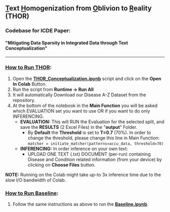 ## <ins>T</ins>ext <ins>H</ins>omogenization from <ins>O</ins>blivion to <ins>R</ins>eality (**THOR**)
### Codebase for ICDE Paper:
#### "**Mitigating Data Sparsity in Integrated Data through Text Conceptualization**"
---
### <ins>How to Run THOR</ins>:
1) Open the [**THOR_Conceptualization.ipynb**](https://github.com/dtim-upc/THOR/blob/main/THOR_Conceptualization.ipynb) script and click on the **Open In Colab** Button.
2) Run the script from **Runtime ->  Run All**
3) It will automatically Download our Disease A-Z Dataset from the repository.
4) At the bottom of the notebook in the **Main Function** you will be asked which EVALUATION set you want to use OR if you want to do only INFERENCING.
      - **EVALUATION:** This will RUN the Evaluation for the selected split, and save the **RESULTS** (2 Excel Files) in the "**output**" Folder.
        - By **Default** the **Threshold** is set to **T=0.7** (70%). In order to change the threshold, please change this line in Main Function:<br>
                      `matcher = initiate_matcher(patterns=accu_data, threshold=70)`
      - **INFERENCING:** In order inference on your own text:
        - UPLOAD ONE TEXT (.txt) DOCUMENT (per-run) containing Disease and Condition related information (from your device) by clicking on **Choose Files** button.

**NOTE:** Running on the Colab might take up-to 3x inference time due to the slow I/O bandwidth of Colab.

### <ins>How to Run Baseline</ins>:
1) Follow the same instructions as above to run the [**Baseline.ipynb**](https://github.com/dtim-upc/THOR/blob/main/Baseline.ipynb).



